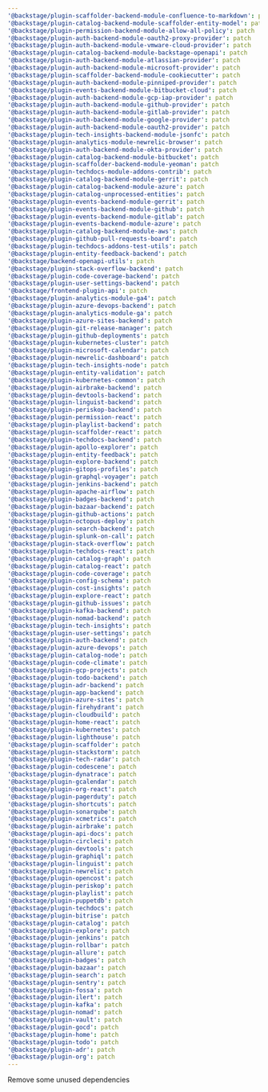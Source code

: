 ```yaml
---
'@backstage/plugin-scaffolder-backend-module-confluence-to-markdown': patch
'@backstage/plugin-catalog-backend-module-scaffolder-entity-model': patch
'@backstage/plugin-permission-backend-module-allow-all-policy': patch
'@backstage/plugin-auth-backend-module-oauth2-proxy-provider': patch
'@backstage/plugin-auth-backend-module-vmware-cloud-provider': patch
'@backstage/plugin-catalog-backend-module-backstage-openapi': patch
'@backstage/plugin-auth-backend-module-atlassian-provider': patch
'@backstage/plugin-auth-backend-module-microsoft-provider': patch
'@backstage/plugin-scaffolder-backend-module-cookiecutter': patch
'@backstage/plugin-auth-backend-module-pinniped-provider': patch
'@backstage/plugin-events-backend-module-bitbucket-cloud': patch
'@backstage/plugin-auth-backend-module-gcp-iap-provider': patch
'@backstage/plugin-auth-backend-module-github-provider': patch
'@backstage/plugin-auth-backend-module-gitlab-provider': patch
'@backstage/plugin-auth-backend-module-google-provider': patch
'@backstage/plugin-auth-backend-module-oauth2-provider': patch
'@backstage/plugin-tech-insights-backend-module-jsonfc': patch
'@backstage/plugin-analytics-module-newrelic-browser': patch
'@backstage/plugin-auth-backend-module-okta-provider': patch
'@backstage/plugin-catalog-backend-module-bitbucket': patch
'@backstage/plugin-scaffolder-backend-module-yeoman': patch
'@backstage/plugin-techdocs-module-addons-contrib': patch
'@backstage/plugin-catalog-backend-module-gerrit': patch
'@backstage/plugin-catalog-backend-module-azure': patch
'@backstage/plugin-catalog-unprocessed-entities': patch
'@backstage/plugin-events-backend-module-gerrit': patch
'@backstage/plugin-events-backend-module-github': patch
'@backstage/plugin-events-backend-module-gitlab': patch
'@backstage/plugin-events-backend-module-azure': patch
'@backstage/plugin-catalog-backend-module-aws': patch
'@backstage/plugin-github-pull-requests-board': patch
'@backstage/plugin-techdocs-addons-test-utils': patch
'@backstage/plugin-entity-feedback-backend': patch
'@backstage/backend-openapi-utils': patch
'@backstage/plugin-stack-overflow-backend': patch
'@backstage/plugin-code-coverage-backend': patch
'@backstage/plugin-user-settings-backend': patch
'@backstage/frontend-plugin-api': patch
'@backstage/plugin-analytics-module-ga4': patch
'@backstage/plugin-azure-devops-backend': patch
'@backstage/plugin-analytics-module-ga': patch
'@backstage/plugin-azure-sites-backend': patch
'@backstage/plugin-git-release-manager': patch
'@backstage/plugin-github-deployments': patch
'@backstage/plugin-kubernetes-cluster': patch
'@backstage/plugin-microsoft-calendar': patch
'@backstage/plugin-newrelic-dashboard': patch
'@backstage/plugin-tech-insights-node': patch
'@backstage/plugin-entity-validation': patch
'@backstage/plugin-kubernetes-common': patch
'@backstage/plugin-airbrake-backend': patch
'@backstage/plugin-devtools-backend': patch
'@backstage/plugin-linguist-backend': patch
'@backstage/plugin-periskop-backend': patch
'@backstage/plugin-permission-react': patch
'@backstage/plugin-playlist-backend': patch
'@backstage/plugin-scaffolder-react': patch
'@backstage/plugin-techdocs-backend': patch
'@backstage/plugin-apollo-explorer': patch
'@backstage/plugin-entity-feedback': patch
'@backstage/plugin-explore-backend': patch
'@backstage/plugin-gitops-profiles': patch
'@backstage/plugin-graphql-voyager': patch
'@backstage/plugin-jenkins-backend': patch
'@backstage/plugin-apache-airflow': patch
'@backstage/plugin-badges-backend': patch
'@backstage/plugin-bazaar-backend': patch
'@backstage/plugin-github-actions': patch
'@backstage/plugin-octopus-deploy': patch
'@backstage/plugin-search-backend': patch
'@backstage/plugin-splunk-on-call': patch
'@backstage/plugin-stack-overflow': patch
'@backstage/plugin-techdocs-react': patch
'@backstage/plugin-catalog-graph': patch
'@backstage/plugin-catalog-react': patch
'@backstage/plugin-code-coverage': patch
'@backstage/plugin-config-schema': patch
'@backstage/plugin-cost-insights': patch
'@backstage/plugin-explore-react': patch
'@backstage/plugin-github-issues': patch
'@backstage/plugin-kafka-backend': patch
'@backstage/plugin-nomad-backend': patch
'@backstage/plugin-tech-insights': patch
'@backstage/plugin-user-settings': patch
'@backstage/plugin-auth-backend': patch
'@backstage/plugin-azure-devops': patch
'@backstage/plugin-catalog-node': patch
'@backstage/plugin-code-climate': patch
'@backstage/plugin-gcp-projects': patch
'@backstage/plugin-todo-backend': patch
'@backstage/plugin-adr-backend': patch
'@backstage/plugin-app-backend': patch
'@backstage/plugin-azure-sites': patch
'@backstage/plugin-firehydrant': patch
'@backstage/plugin-cloudbuild': patch
'@backstage/plugin-home-react': patch
'@backstage/plugin-kubernetes': patch
'@backstage/plugin-lighthouse': patch
'@backstage/plugin-scaffolder': patch
'@backstage/plugin-stackstorm': patch
'@backstage/plugin-tech-radar': patch
'@backstage/plugin-codescene': patch
'@backstage/plugin-dynatrace': patch
'@backstage/plugin-gcalendar': patch
'@backstage/plugin-org-react': patch
'@backstage/plugin-pagerduty': patch
'@backstage/plugin-shortcuts': patch
'@backstage/plugin-sonarqube': patch
'@backstage/plugin-xcmetrics': patch
'@backstage/plugin-airbrake': patch
'@backstage/plugin-api-docs': patch
'@backstage/plugin-circleci': patch
'@backstage/plugin-devtools': patch
'@backstage/plugin-graphiql': patch
'@backstage/plugin-linguist': patch
'@backstage/plugin-newrelic': patch
'@backstage/plugin-opencost': patch
'@backstage/plugin-periskop': patch
'@backstage/plugin-playlist': patch
'@backstage/plugin-puppetdb': patch
'@backstage/plugin-techdocs': patch
'@backstage/plugin-bitrise': patch
'@backstage/plugin-catalog': patch
'@backstage/plugin-explore': patch
'@backstage/plugin-jenkins': patch
'@backstage/plugin-rollbar': patch
'@backstage/plugin-allure': patch
'@backstage/plugin-badges': patch
'@backstage/plugin-bazaar': patch
'@backstage/plugin-search': patch
'@backstage/plugin-sentry': patch
'@backstage/plugin-fossa': patch
'@backstage/plugin-ilert': patch
'@backstage/plugin-kafka': patch
'@backstage/plugin-nomad': patch
'@backstage/plugin-vault': patch
'@backstage/plugin-gocd': patch
'@backstage/plugin-home': patch
'@backstage/plugin-todo': patch
'@backstage/plugin-adr': patch
'@backstage/plugin-org': patch
---
```


Remove some unused dependencies
